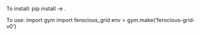 To install:
pip install -e .

To use:
import gym
import ferocious_grid
env = gym.make('ferocious-grid-v0')